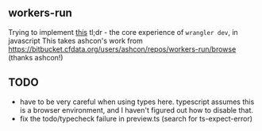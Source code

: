 ## workers-run

Trying to implement [this](https://wiki.cfops.it/pages/viewpage.action?pageId=363504565) tl;dr - the core experience of `wrangler dev`, in javascript
This takes ashcon's work from https://bitbucket.cfdata.org/users/ashcon/repos/workers-run/browse (thanks ashcon!)

## TODO

- have to be very careful when using types here. typescript assumes this is a browser environment, and I haven't figured out how to disable that.
- fix the todo/typecheck failure in preview.ts (search for ts-expect-error)
